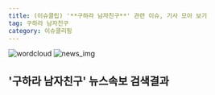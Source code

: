 ```yaml
---
title: (이슈클립) '**구하라 남자친구**' 관련 이슈, 기사 모아 보기
tag: 구하라 남자친구
category: 이슈클리핑
---
```

![wordcloud](https://s3.ap-northeast-2.amazonaws.com/lyrics101-wordcloud/2018-09-14-1536867724.png)
![news_img](https://user-images.githubusercontent.com/42597476/44507050-1206f400-a6e4-11e8-8d98-7ffbfebb353f.png)
## **'**구하라 남자친구**'** 뉴스속보 검색결과

